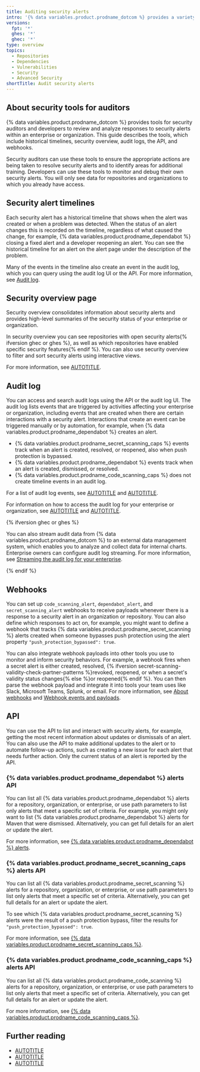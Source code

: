 ```yaml
---
title: Auditing security alerts
intro: '{% data variables.product.prodname_dotcom %} provides a variety of tools you can use to audit and monitor actions taken in response to security alerts.'
versions:
  fpt: '*'
  ghes: '*'
  ghec: '*'
type: overview
topics:
  - Repositories
  - Dependencies
  - Vulnerabilities
  - Security
  - Advanced Security
shortTitle: Audit security alerts
---
```


## About security tools for auditors

{% data variables.product.prodname_dotcom %} provides tools for security auditors and developers to review and analyze responses to security alerts within an enterprise or organization. This guide describes the tools, which include historical timelines, security overview, audit logs, the API, and webhooks.

Security auditors can use these tools to ensure the appropriate actions are being taken to resolve security alerts and to identify areas for additional training. Developers can use these tools to monitor and debug their own security alerts. You will only see data for repositories and organizations to which you already have access.

## Security alert timelines

Each security alert has a historical timeline that shows when the alert was created or when a problem was detected. When the status of an alert changes this is recorded on the timeline, regardless of what caused the change, for example, {% data variables.product.prodname_dependabot %} closing a fixed alert and a developer reopening an alert. You can see the historical timeline for an alert on the alert page under the description of the problem.

Many of the events in the timeline also create an event in the audit log, which you can query using the audit log UI or the API. For more information, see [Audit log](/code-security/getting-started/auditing-security-alerts#audit-log).

## Security overview page

Security overview consolidates information about security alerts and provides high-level summaries of the security status of your enterprise or organization.

In security overview you can see repositories with open security alerts{% ifversion ghec or ghes %}, as well as which repositories have enabled specific security features{% endif %}. You can also use security overview to filter and sort security alerts using interactive views.

For more information, see [AUTOTITLE](/code-security/security-overview/about-security-overview).

## Audit log

You can access and search audit logs using the API or the audit log UI. The audit log lists events that are triggered by activities affecting your enterprise or organization, including events that are created when there are certain interactions with a security alert. Interactions that create an event can be triggered manually or by automation, for example, when {% data variables.product.prodname_dependabot %} creates an alert.

* {% data variables.product.prodname_secret_scanning_caps %} events track when an alert is created, resolved, or reopened, also when push protection is bypassed.
* {% data variables.product.prodname_dependabot %} events track when an alert is created, dismissed, or resolved.
* {% data variables.product.prodname_code_scanning_caps %} does not create timeline events in an audit log.

For a list of audit log events, see [AUTOTITLE](/admin/monitoring-activity-in-your-enterprise/reviewing-audit-logs-for-your-enterprise/audit-log-events-for-your-enterprise) and [AUTOTITLE](/organizations/keeping-your-organization-secure/managing-security-settings-for-your-organization/audit-log-events-for-your-organization).

For information on how to access the audit log for your enterprise or organization, see [AUTOTITLE](/admin/monitoring-activity-in-your-enterprise/reviewing-audit-logs-for-your-enterprise/accessing-the-audit-log-for-your-enterprise) and [AUTOTITLE](/organizations/keeping-your-organization-secure/managing-security-settings-for-your-organization/reviewing-the-audit-log-for-your-organization).

{% ifversion ghec or ghes %}

You can also stream audit data from {% data variables.product.prodname_dotcom %} to an external data management system, which enables you to analyze and collect data for internal charts. Enterprise owners can configure audit log streaming. For more information, see [Streaming the audit log for your enterprise](/admin/monitoring-activity-in-your-enterprise/reviewing-audit-logs-for-your-enterprise/streaming-the-audit-log-for-your-enterprise).

{% endif %}

## Webhooks

You can set up `code_scanning_alert`, `dependabot_alert`, and `secret_scanning_alert` webhooks to receive payloads whenever there is a response to a security alert in an organization or repository. You can also define which responses to act on, for example, you might want to define a webhook that tracks {% data variables.product.prodname_secret_scanning %} alerts created when someone bypasses push protection using the alert property `"push_protection_bypassed": true`.

You can also integrate webhook payloads into other tools you use to monitor and inform security behaviors. For example, a webhook fires when a secret alert is either created, resolved, {% ifversion secret-scanning-validity-check-partner-patterns %}revoked, reopened, or when a secret's validity status changes{% else %}or reopened{% endif %}. You can then parse the webhook payload and integrate it into tools your team uses like Slack, Microsoft Teams, Splunk, or email. For more information, see [About webhooks](/webhooks-and-events/webhooks/about-webhooks) and [Webhook events and payloads](/webhooks-and-events/webhooks/webhook-events-and-payloads).

## API

You can use the API to list and interact with security alerts, for example, getting the most recent information about updates or dismissals of an alert. You can also use the API to make additional updates to the alert or to automate follow-up actions, such as creating a new issue for each alert that needs further action. Only the current status of an alert is reported by the API.

### {% data variables.product.prodname_dependabot %} alerts API

You can list all {% data variables.product.prodname_dependabot %} alerts for a repository, organization, or enterprise, or use path parameters to list only alerts that meet a specific set of criteria. For example, you might only want to list {% data variables.product.prodname_dependabot %} alerts for Maven that were dismissed. Alternatively, you can get full details for an alert or update the alert.

For more information, see [{% data variables.product.prodname_dependabot %} alerts](/rest/dependabot/alerts#about-dependabot-alerts).

### {% data variables.product.prodname_secret_scanning_caps %} alerts API

You can list all {% data variables.product.prodname_secret_scanning %} alerts for a repository, organization, or enterprise, or use path parameters to list only alerts that meet a specific set of criteria. Alternatively, you can get full details for an alert or update the alert.

To see which {% data variables.product.prodname_secret_scanning %} alerts were the result of a push protection bypass, filter the results for `"push_protection_bypassed": true`.

For more information, see [{% data variables.product.prodname_secret_scanning_caps %}](/rest/secret-scanning).

### {% data variables.product.prodname_code_scanning_caps %} alerts API

You can list all {% data variables.product.prodname_code_scanning %} alerts for a repository, organization, or enterprise, or use path parameters to list only alerts that meet a specific set of criteria. Alternatively, you can get full details for an alert or update the alert.

For more information, see [{% data variables.product.prodname_code_scanning_caps %}](/rest/code-scanning).

## Further reading

* [AUTOTITLE](/code-security/code-scanning/managing-code-scanning-alerts/assessing-code-scanning-alerts-for-your-repository)
* [AUTOTITLE](/code-security/dependabot/dependabot-alerts/viewing-and-updating-dependabot-alerts)
* [AUTOTITLE](/code-security/secret-scanning/managing-alerts-from-secret-scanning)
